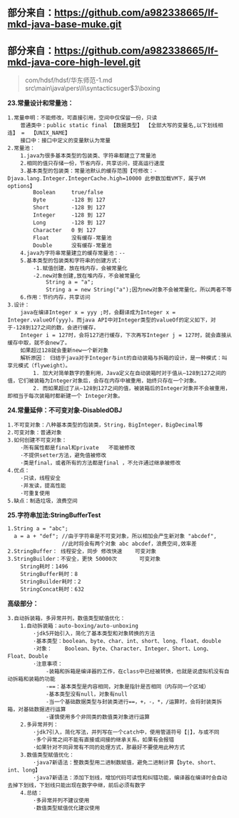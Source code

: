 
## 部分来自：https://github.com/a982338665/lf-mkd-java-base-muke.git
## 部分来自：https://github.com/a982338665/lf-mkd-java-core-high-level.git
>com/hdsf/hdsf/华东师范-1.md
>src\main\java\pers\li\syntacticsuger\$3\boxing


**23.常量设计和常量池：**
    
    1.常量申明：不能修改，可直接引用，空间中仅保留一份，只读
        普通类中：public static final 【数据类型】 【全部大写的变量名,以下划线相连】 =  【UNIX_NAME】
        接口中：接口中定义的变量默认为常量
    2.常量池：
        1.java为很多基本类型的包装类、字符串都建立了常量池
        2.相同的值只存储一份，节省内存，共享访问，提高运行速度
        3.基本类型的包装类：常量池默认的缓存范围【可修改：-Djava.lang.Integer.IntegerCache.high=10000 此参数加载VM下，属于VM options】
            Boolean     true/false
            Byte        -128 到 127  
            Short       -128 到 127  
            Integer     -128 到 127  
            Long        -128 到 127  
            Character   0 到 127
            Float       没有缓存-常量池
            Double      没有缓存-常量池
        4.java为字符串常量建立的缓存常量池：--
        5.基本类型的包装类和字符串的创建方式：
            -1.赋值创建，放在栈内存，会被常量化
            -2.new对象创建,放在堆内存，不会被常量化
                String a = "a";
                String a = new String("a");因为new对象不会被常量化，所以两者不等
        6.作用：节约内存，共享访问
    3.设计：
        java在编译Integer x = yyy ;时，会翻译成为Integer x = Integer.valueOf(yyy)。而java API中对Integer类型的valueOf的定义如下，对于-128到127之间的数，会进行缓存，
        Integer i = 127时，会将127进行缓存，下次再写Integer j = 127时，就会直接从缓存中取，就不会new了。
        如果超过128就会重新new一个新对象
        解析原因： 归结于java对于Integer与int的自动装箱与拆箱的设计，是一种模式：叫享元模式（flyweight）。
            1. 加大对简单数字的重利用，Java定义在自动装箱时对于值从–128到127之间的值，它们被装箱为Integer对象后，会存在内存中被重用，始终只存在一个对象。
            2. 而如果超过了从–128到127之间的值，被装箱后的Integer对象并不会被重用，即相当于每次装箱时都新建一个 Integer对象。
            
**24.常量延伸：不可变对象-DisabledOBJ**

    1.不可变对象：八种基本类型的包装类，String，BigInteger，BigDecimal等
    2.可变对象：普通对象
    3.如何创建不可变对象：
        ·所有属性都是final和private   不能被修改
        ·不提供setter方法，避免值被修改
        ·类是final，或者所有的方法都是final ，不允许通过继承被修改
    4.优点：
        ·只读，线程安全
        ·并发读，提高性能
        ·可重复使用
    5.缺点：制造垃圾，浪费空间
    
**25.字符串加法:StringBufferTest**

    1.String a = "abc";
      a = a + "def"; //由于字符串是不可变对象，所以相加会产生新对象 "abcdef",
                     //此时将会有两个对象 abc abcdef，浪费空间,效率差
    2.StringBuffer： 线程安全，同步 修改快速    可变对象
    3.StringBuilder：不安全，更快 50000次       可变对象
        String耗时：1496
        StringBuffer耗时：8
        StringBuilder耗时：2
        StringConcat耗时：632

**高级部分：**
    
    3.自动拆装箱，多异常并列，数值类型赋值优化：
        1.自动拆装箱：auto-boxing/auto-unboxing
            ·jdk5开始引入，简化了基本类型和对象转换的方法
            ·基本类型：boolean、byte、char、int、short、long、float、double
            ·对象：    Boolean、Byte、Character、Integer、Short、Long、Float、Double
            ·注意事项：
                -装箱和拆箱是编译器的工作，在class中已经被转换，也就是说虚拟机没有自动拆箱和装箱的功能
                -==：基本类型是内容相同，对象是指针是否相同（内存同一个区域）
                -基本类型没有null，对象有null
                -当一个基础数据类型与封装类进行==，+，-，*，/运算时，会将封装类拆箱，对基础数据进行运算
                -谨慎使用多个非同类的数值类对象进行运算
        2.多异常并列：
            ·jdk7引入，简化写法，并列写在一个catch中，使用管道符号【|】，与或不同
            ·多个异常之间不能有直接或间接的继承关系，如果有会报错
            ·如果针对不同异常有不同的处理方式，那最好不要使用此种方式
        3.数值类型赋值优化：
            ·java7新语法：整数类型用二进制数赋值，避免二进制计算【byte、short、int、long】
            ·java7新语法：添加下划线，增加代码可读性和纠错功能，编译器在编译时会自动去掉下划线，下划线只能出现在数字中继，前后必须有数字
        4.总结：
            ·多异常并列不建议使用
            ·数值类型赋值优化建议使用
